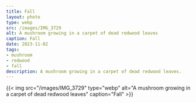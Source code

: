 ```yaml
---
title: Fall
layout: photo
type: webp
src: /images/IMG_3729
alt: A mushroom growing in a carpet of dead redwood leaves
caption: Fall
date: 2023-11-02
tags:
- mushroom
- redwood
- fall
description: A mushroom growing in a carpet of dead redwood leaves.
---
```


{{< img src="/images/IMG_3729" type="webp" alt="A mushroom growing in a carpet of dead redwood leaves" caption="Fall" >}}
